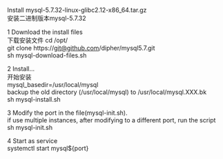 Install mysql-5.7.32-linux-glibc2.12-x86_64.tar.gz   
  安装二进制版本mysql-5.7.32   

1 Download the install files   
  下载安装文件
cd /opt/   
git clone https://git@github.com/dipher/mysql5.7.git   
sh mysql-download-files.sh   

2 Install...   
  开始安装   
  mysql_basedir=/usr/local/mysql   
  backup the old directory (/usr/local/mysql) to /usr/local/mysql.XXX.bk   
sh mysql-install.sh   

3 Modify the port in the file(mysql-init.sh).    
  if use multiple instances, after modifying to a different port, run the script   
sh mysql-init.sh   

4 Start as service    
systemctl start mysql${port}    
 
